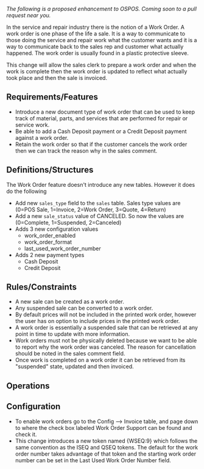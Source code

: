_The following is a proposed enhancement to OSPOS.  Coming soon to a pull request near you._

In the service and repair industry there is the notion of a Work Order.  A work order is one phase of the life a sale.  It is a way to communicate to those doing the service and repair work what the customer wants and it is a way to communicate back to the sales rep and customer what actually happened.  The work order is usually found in a plastic protective sleeve.

This change will allow the sales clerk to prepare a work order and when the work is complete then the work order is updated to reflect what actually took place and then the sale is invoiced.

## Requirements/Features

* Introduce a new document type of work order that can be used to keep track of material, parts, and services that are performed for repair or service work.
* Be able to add a Cash Deposit payment or a Credit Deposit payment against a work order.
* Retain the work order so that if the customer cancels the work order then we can track the reason why in the sales comment.

## Definitions/Structures

The Work Order feature doesn't introduce any new tables.  However it does do the following

* Add new `sales_type` field to the `sales` table.  Sales type values are (0=POS Sale, 1=Invoice, 2=Work Order, 3=Quote, 4=Return)
* Add a new `sale_status` value of CANCELED.  So now the values are (0=Complete, 1=Suspended, 2=Canceled)
* Adds 3 new configuration values
  * work_order_enabled
  * work_order_format
  * last_used_work_order_number
* Adds 2 new payment types
  * Cash Deposit
  * Credit Deposit

## Rules/Constraints

* A new sale can be created as a work order.
* Any suspended sale can be converted to a work order.
* By default prices will not be included in the printed work order, however the user has on option to include prices in the printed work order.
* A work order is essentially a suspended sale that can be retrieved at any point in time to update with more information.
* Work orders must not be physically deleted because we want to be able to report why the work order was canceled.  The reason for cancellation should be noted in the sales comment field.
* Once work is completed on a work order it can be retrieved from its "suspended" state, updated and then invoiced.

## Operations


## Configuration

* To enable work orders go to the Config --> Invoice table, and page down to where the check box labeled Work Order Support can be found and check it.
* This change introduces a new token named {WSEQ:9} which follows the same convention as the ISEQ and QSEQ tokens. The default for the work order number takes advantage of that token and the starting work order number can be set in the Last Used Work Order Number field.

